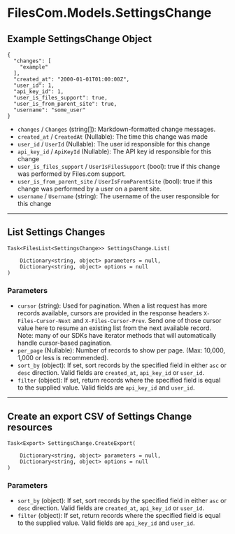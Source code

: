 # FilesCom.Models.SettingsChange

## Example SettingsChange Object

```
{
  "changes": [
    "example"
  ],
  "created_at": "2000-01-01T01:00:00Z",
  "user_id": 1,
  "api_key_id": 1,
  "user_is_files_support": true,
  "user_is_from_parent_site": true,
  "username": "some_user"
}
```

* `changes` / `Changes`  (string[]): Markdown-formatted change messages.
* `created_at` / `CreatedAt`  (Nullable<DateTime>): The time this change was made
* `user_id` / `UserId`  (Nullable<Int64>): The user id responsible for this change
* `api_key_id` / `ApiKeyId`  (Nullable<Int64>): The API key id responsible for this change
* `user_is_files_support` / `UserIsFilesSupport`  (bool): true if this change was performed by Files.com support.
* `user_is_from_parent_site` / `UserIsFromParentSite`  (bool): true if this change was performed by a user on a parent site.
* `username` / `Username`  (string): The username of the user responsible for this change


---

## List Settings Changes

```
Task<FilesList<SettingsChange>> SettingsChange.List(
    
    Dictionary<string, object> parameters = null,
    Dictionary<string, object> options = null
)
```

### Parameters

* `cursor` (string): Used for pagination.  When a list request has more records available, cursors are provided in the response headers `X-Files-Cursor-Next` and `X-Files-Cursor-Prev`.  Send one of those cursor value here to resume an existing list from the next available record.  Note: many of our SDKs have iterator methods that will automatically handle cursor-based pagination.
* `per_page` (Nullable<Int64>): Number of records to show per page.  (Max: 10,000, 1,000 or less is recommended).
* `sort_by` (object): If set, sort records by the specified field in either `asc` or `desc` direction. Valid fields are `created_at`, `api_key_id` or `user_id`.
* `filter` (object): If set, return records where the specified field is equal to the supplied value. Valid fields are `api_key_id` and `user_id`.


---

## Create an export CSV of Settings Change resources

```
Task<Export> SettingsChange.CreateExport(
    
    Dictionary<string, object> parameters = null,
    Dictionary<string, object> options = null
)
```

### Parameters

* `sort_by` (object): If set, sort records by the specified field in either `asc` or `desc` direction. Valid fields are `created_at`, `api_key_id` or `user_id`.
* `filter` (object): If set, return records where the specified field is equal to the supplied value. Valid fields are `api_key_id` and `user_id`.
